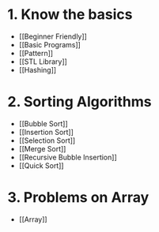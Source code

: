 # 1. Know the basics
- [[Beginner Friendly]]
- [[Basic Programs]]
- [[Pattern]]
- [[STL Library]]
- [[Hashing]]
# 2. Sorting Algorithms
- [[Bubble Sort]]
- [[Insertion Sort]]
- [[Selection Sort]]
- [[Merge Sort]]
- [[Recursive Bubble Insertion]]
- [[Quick Sort]]
# 3. Problems on Array
- [[Array]]
